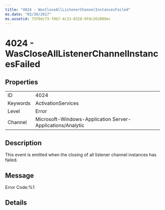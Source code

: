```yaml
---
title: "4024 - WasCloseAllListenerChannelInstancesFailed"
ms.date: "03/30/2017"
ms.assetid: 73f0dc73-f0b7-4c13-8328-9fdc262009ec
---
```

# 4024 - WasCloseAllListenerChannelInstancesFailed
## Properties  


|||  
|-|-|  
|ID|4024|  
|Keywords|ActivationServices|  
|Level|Error|  
|Channel|Microsoft-Windows-Application Server-Applications/Analytic|  

## Description  
 This event is emitted when the closing of all listener channel instances has failed.  

## Message  
 Error Code:%1  

## Details
